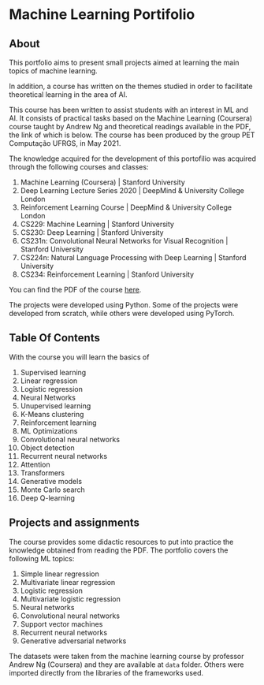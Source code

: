 # Machine Learning Portifolio

## About

This portfolio aims to present small projects aimed at learning the main topics of machine learning.

In addition, a course has written on the themes studied in order to facilitate theoretical learning in the area of AI.

This course has been written to assist students with an interest in ML and AI. It consists of practical tasks based on the Machine Learning (Coursera) course taught by Andrew Ng and theoretical readings available in the PDF, the link of which is below. The course has been produced by the group PET Computação UFRGS, in May 2021.

The knowledge acquired for the development of this portofilio was acquired through the following courses and classes:

  1. Machine Learning (Coursera) | Stanford University
  2. Deep Learning Lecture Series 2020 | DeepMind & University College London
  3. Reinforcement Learning Course | DeepMind & University College London
  4. CS229: Machine Learning | Stanford University
  5. CS230: Deep Learning | Stanford University
  6. CS231n: Convolutional Neural Networks for Visual Recognition | Stanford University
  7. CS224n: Natural Language Processing with Deep Learning | Stanford University
  8. CS234: Reinforcement Learning | Stanford University

You can find the PDF of the course [here](https://github.com/thiagolermen/ml-course/blob/main/assets/Machine_Learning.pdf).

The projects were developed using Python. Some of the projects were developed from scratch, while others were developed using PyTorch.

## Table Of Contents
With the course you will learn the basics of
  1. Supervised learning
  2. Linear regression
  3. Logistic regression
  4. Neural Networks
  5. Unupervised learning
  6. K-Means clustering
  7. Reinforcement learning
  8. ML Optimizations
  9. Convolutional neural networks
  10. Object detection
  11. Recurrent neural networks
  12. Attention
  13. Transformers
  14. Generative models
  15. Monte Carlo search
  16. Deep Q-learning

## Projects and assignments
The course provides some didactic resources to put into practice the knowledge obtained from reading the PDF. The portfolio covers the following ML topics:
  1. Simple linear regression
  2. Multivariate linear regression
  3. Logistic regression
  4. Multivariate logistic regression
  5. Neural networks
  6. Convolutional neural networks
  7. Support vector machines
  8. Recurrent neural networks
  9. Generative adversarial networks

The datasets were taken from the machine learning course by professor Andrew Ng (Coursera) and they are available at ```data``` folder. Others were imported directly from the libraries of the frameworks used.
